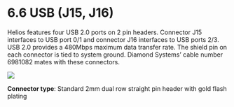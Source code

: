 # 6.6 USB (J15, J16)

Helios features four USB 2.0 ports on 2 pin headers. Connector J15 interfaces to USB port 0/1 and connector J16 interfaces to USB ports 2/3. USB 2.0 provides a 480Mbps maximum data transfer rate. The shield pin on each connector is tied to system ground. Diamond Systems’ cable number 6981082 mates with these connectors.

![](broken-reference)

**Connector type**: Standard 2mm dual row straight pin header with gold flash plating
